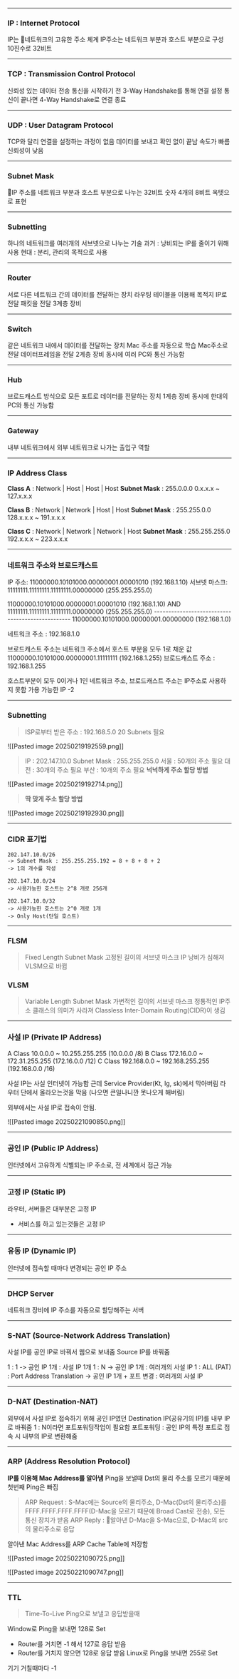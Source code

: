 
---
### IP : Internet Protocol
IP는 네트워크의 고유한 주소 체계
IP주소는 네트워크 부분과 호스트 부분으로 구성
10진수로 32비트

--- 
### TCP : Transmission Control Protocol
신뢰성 있는 데이터 전송
통신을 시작하기 전 3-Way Handshake를 통해 연결 설정
통신이 끝나면 4-Way Handshake로 연결 종료

---
### UDP : User Datagram Protocol
TCP와 달리 연결을 설정하는 과정이 없음
데이터를 보내고 확인 없이 끝남
속도가 빠름
신뢰성이 낮음

----
### Subnet Mask
IP 주소를 네트워크 부분과 호스트 부분으로 나누는 32비트 숫자
4개의 8비트 옥텟으로 표현

---
### Subnetting
하나의 네트워크를 여러개의 서브넷으로 나누는 기술
과거 : 낭비되는 IP를 줄이기 위해 사용
현대 : 분리, 관리의 목적으로 사용

---
### Router
서로 다른 네트워크 간의 데이터를 전달하는 장치
라우팅 테이블을 이용해 목적지 IP로 전달
패킷을 전달
3계층 장비

---
### Switch
같은 네트워크 내에서 데이터를 전달하는 장치
Mac 주소를 자동으로 학습
Mac주소로 전달
데이터프레임을 전달
2계층 장비
동시에 여러 PC와 통신 가능함

---
### Hub
브로드캐스트 방식으로 모든 포트로 데이터를 전달하는 장치
1계층 장비
동시에 한대의 PC와 통신 가능함

---
### Gateway
내부 네트워크에서 외부 네트워크로 나가는 출입구 역할

---
### IP Address Class

**Class A** : Network | Host | Host | Host
**Subnet Mask** : 255.0.0.0
0.x.x.x ~ 127.x.x.x

**Class B** : Network | Network | Host | Host
**Subnet Mask** : 255.255.0.0
128.x.x.x ~ 191.x.x.x

**Class C** : Network | Network | Network | Host
**Subnet Mask** : 255.255.255.0
192.x.x.x ~ 223.x.x.x

---
### 네트워크 주소와 브로드캐스트

IP 주소:       11000000.10101000.00000001.00001010 (192.168.1.10)
서브넷 마스크:  11111111.11111111.11111111.00000000 (255.255.255.0)

11000000.10101000.00000001.00001010  (192.168.1.10)
AND
11111111.11111111.11111111.00000000  (255.255.255.0)
\-------------------------------------------------
11000000.10101000.00000001.00000000  (192.168.1.0)

네트워크 주소 : 192.168.1.0

브로드캐스트 주소는 네트워크 주소에서 호스트 부분을 모두 1로 채운 값
11000000.10101000.00000001.11111111 (192.168.1.255)
브로드캐스트 주소 : 192.168.1.255

호스트부분이 모두 0이거나 1인 네트워크 주소, 브로드캐스트 주소는 IP주소로 사용하지 못함
가용 가능한 IP -2

---
### Subnetting

> ISP로부터 받은 주소 : 192.168.5.0
> 20 Subnets 필요

![[Pasted image 20250219192559.png]]

> IP : 202.147.10.0
> Subnet Mask : 255.255.255.0
> 서울 : 50개의 주소 필요
> 대전 : 30개의 주소 필요
> 부산 : 10개의 주소 필요
> **넉넉하게 주소 할당 방법**

![[Pasted image 20250219192714.png]]

> **딱 맞게 주소 할당 방법**

![[Pasted image 20250219192930.png]]

---
### CIDR 표기법
```
202.147.10.0/26
-> Subnet Mask : 255.255.255.192 = 8 + 8 + 8 + 2
-> 1의 개수를 작성

202.147.10.0/24
-> 사용가능한 호스트는 2^8 개로 256개

202.147.10.0/32
-> 사용가능한 호스트는 2^0 개로 1개
-> Only Host(단일 호스트)
```

---
### FLSM

> Fixed Length Subnet Mask
> 고정된 길이의 서브넷 마스크
> IP 낭비가 심해져 VLSM으로 바뀜

### VLSM

> Variable Length Subnet Mask
> 가변적인 길이의 서브넷 마스크
> 정통적인 IP주소 클래스의 의미가 사라져 Classless Inter-Domain Routing(CIDR)이 생김

---
### 사설 IP (Private IP Address)

A Class 10.0.0.0 ~ 10.255.255.255 (10.0.0.0 /8)
B Class 172.16.0.0 ~ 172.31.255.255 (172.16.0.0 /12)
C Class 192.168.0.0 ~ 192.168.255.255 (192.168.0.0 /16)

사설 IP는 사실 인터넷이 가능함
근데 Service Provider(Kt, lg, sk)에서 막아버림
라우터 단에서 올라오는것을 막음 (나오면 큰일나니깐 못나오게 해버림)

외부에서는 사설 IP로 접속이 안됨.

![[Pasted image 20250221090850.png]]

---
### 공인 IP (Public IP Address)
인터넷에서 고유하게 식별되는 IP 주소로, 전 세계에서 접근 가능

---
### 고정 IP (Static IP)
라우터, 서버들은 대부분은 고정 IP
- 서비스를 하고 있는것들은 고정 IP

---
### 유동 IP (Dynamic IP)
인터넷에 접속할 때마다 변경되는 공인 IP 주소

---
### DHCP Server
네트워크 장비에 IP 주소를 자동으로 할당해주는 서버

---
### S-NAT (Source-Network Address Translation)

사설 IP를 공인 IP로 바꿔서 웹으로 보내줌
Source IP를 바꿔줌

1 : 1 -> 공인 IP 1개 : 사설 IP 1개
1 : N -> 공인 IP 1개 : 여러개의 사설 IP
1 : ALL (PAT) : Port Address Translation ->  공인 IP 1개 + 포트 변경 : 여러개의 사설 IP

---
### D-NAT (Destination-NAT)

외부에서 사설 IP로 접속하기 위해 공인 IP였던 Destination IP(공유기의 IP)를 내부 IP로 바꿔줌
1 : N이라면 포트포워딩작업이 필요함
포트포워딩 : 공인 IP의 특정 포트로 접속 시 내부의 IP로 변환해줌

---
### ARP (Address Resolution Protocol)

**IP를 이용해 Mac Address를 알아냄**
Ping을 보낼때 Dst의 물리 주소를 모르기 때문에 첫번째 Ping은 빠짐

> ARP Request : S-Mac에는 Source의 물리주소, D-Mac(Dst의 물리주소)를 FFFF.FFFF.FFFF.FFFF(D-Mac을 모르기 때문에 Broad Cast로 전송), 모든 통신 장치가 받음
> ARP Reply : 알아낸 D-Mac을 S-Mac으로, D-Mac의 src의 물리주소로 응답

알아낸 Mac Address를 ARP Cache Table에 저장함

![[Pasted image 20250221090725.png]]

![[Pasted image 20250221090747.png]]

---
### TTL
> Time-To-Live
> Ping으로 보낼고 응답받을때

Window로 Ping을 보내면 128로 Set
- Router를 거치면 -1 해서 127로 응답 받음
- Router를 거치지 않으면 128로 응답 받음
Linux로 Ping을 보내면 255로 Set

기기 거칠때마다 -1